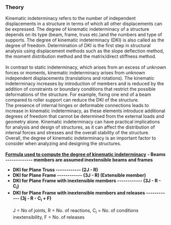 ### Theory

Kinematic indeterminacy refers to the number of independent displacements in a structure in terms of which all other displacements can be expressed. The degree of kinematic indeterminacy of a structure depends on its type (beam, frame, truss etc.)and the numbers and type of supports. The degree of kinematic indeterminacy (DKI) is also called as the degree of freedom. Determination of DKI is the first step in structural analysis using displacement methods such as the slope deflection method, the moment distribution method and the matrix/direct stiffness method.
<br><br>
 In contrast to static indeterminacy, which arises from an excess of unknown forces or moments, kinematic indeterminacy arises from unknown independent displacements (translations and rotations). The kinematic indeterminacy increases by introduction of members and is reduced by the addition of constraints or boundary conditions that restrict the possible deformations of the structure. For example, fixing one end of a beam compared to roller support can reduce the DKI of the structure. 
 <br>
The presence of internal hinges or deformable connections leads to increase in kinematic indeterminacy, as these elements introduce additional degrees of freedom that cannot be determined from the external loads and geometry alone. Kinematic indeterminacy can have practical implications for analysis and design of structures, as it can affect the distribution of internal forces and stresses and the overall stability of the structure. Overall, the degree of kinematic indeterminacy is an important factor to consider when analyzing and designing the structures.
<br><br>
<strong><u>Formula used to compute the degree of kinematic indeterminacy</u></strong> 
<strong>- Beams ------------- members are assumed inextensible beams and frames
- DKI for Plane Truss ------------ (2J - R)
- DKI for Plane Frame ------------ (3J - R) (Extensible member)
- DKI for Plane Frame with inextensible members ------------ (3J - R - C<sub>i</sub>)
- DKI for Plane Frame with inextensible members and releases ------------ (3j - R - C<sub>i</sub> + F) </strong><br><br>
                 J = No of joints, R = No. of reactions, C<sub>i</sub> = No. of conditions inextensibility, F = No. of releases

